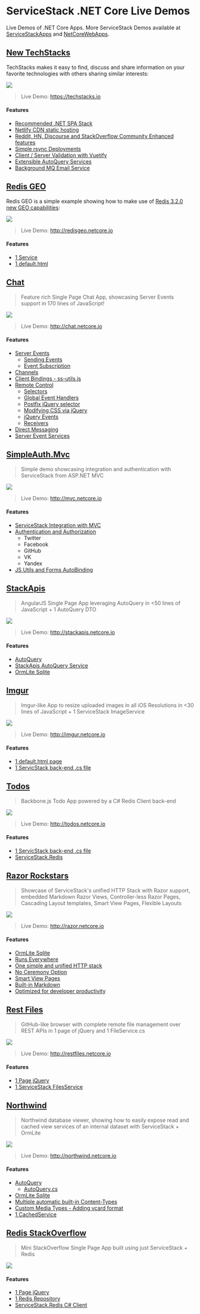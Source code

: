 ServiceStack .NET Core Live Demos
=================================

Live Demos of .NET Core Apps. More ServiceStack Demos available at [ServiceStackApps](https://github.com/ServiceStackApps/LiveDemos#live-servicestack-demos) and [NetCoreWebApps](https://gist.github.com/gistlyn/f555677c98fb235dccadcf6d87b9d098#live-demos).


## [New TechStacks](https://github.com/NetCoreApps/TechStacks)

TechStacks makes it easy to find, discuss and share information on your favorite technologies with others sharing similar interests:

[![](https://raw.githubusercontent.com/ServiceStack/docs/master/docs/images/release-notes/techstacks-new.png)](https://techstacks.io)

> Live Demo: https://techstacks.io

#### Features

 - [Recommended .NET SPA Stack](https://github.com/NetCoreApps/TechStacks#recommended-net-spa-stack)
 - [Netlify CDN static hosting](https://github.com/NetCoreApps/TechStacks#netlify-cdn)
 - [Reddit, HN, Discourse and StackOverflow Community Enhanced features](https://github.com/NetCoreApps/TechStacks#the-new-community-enhanced-techstacks)
 - [Simple rsync Deployments](https://github.com/NetCoreApps/TechStacks#deployments)
 - [Client / Server Validation with Vuetify](https://github.com/NetCoreApps/TechStacks#client--server-validation-with-vuetify)
 - [Extensible AutoQuery Services](https://github.com/NetCoreApps/TechStacks#extensible-autoquery-services)
 - [Background MQ Email Service](https://github.com/NetCoreApps/TechStacks#background-mq-service)


## [Redis GEO](https://github.com/NetCoreApps/redis-geo)

Redis GEO is a simple example showing how to make use of [Redis 3.2.0 new GEO capabilities](http://antirez.com/news/104):

[![](https://raw.githubusercontent.com/ServiceStack/Assets/master/img/livedemos/redis-geo/redisgeo-screenshot.png)](http://redisgeo.netcore.io/)

> Live Demo: http://redisgeo.netcore.io

#### Features

 - [1 Service](https://github.com/NetCoreApps/redis-geo/blob/master/src/RedisGeo.ServiceInterface/RedisGeoServices.cs)
 - [1 default.html](https://github.com/NetCoreApps/redis-geo/blob/master/src/RedisGeo/wwwroot/default.html)


## [Chat](https://github.com/NetCoreApps/Chat)

> Feature rich Single Page Chat App, showcasing Server Events support in 170 lines of JavaScript!

[![](https://raw.githubusercontent.com/ServiceStack/Assets/master/img/livedemos/chat.png)](http://chat.netcore.io)

> Live Demo: http://chat.netcore.io

#### Features 

  - [Server Events](https://github.com/NetCoreApps/Chat#server-sent-events)
    - [Sending Events](https://github.com/NetCoreApps/Chat#sending-server-events)
    - [Event Subscription](https://github.com/NetCoreApps/Chat#event-subscription)
  - [Channels](https://github.com/NetCoreApps/Chat#channels)
  - [Client Bindings - ss-utils.js](https://github.com/NetCoreApps/Chat#client-bindings---ss-utilsjs)
  - [Remote Control](https://github.com/NetCoreApps/Chat#remote-control)
    - [Selectors](https://github.com/NetCoreApps/Chat#selectors)
    - [Global Event Handlers](https://github.com/NetCoreApps/Chat#global-event-handlers)
    - [Postfix jQuery selector](https://github.com/NetCoreApps/Chat#postfix-jquery-selector)
    - [Modifying CSS via jQuery](https://github.com/NetCoreApps/Chat#modifying-css-via-jquery)
    - [jQuery Events](https://github.com/NetCoreApps/Chat#jquery-events)
    - [Receivers](https://github.com/NetCoreApps/Chat#receivers)
  - [Direct Messaging](https://github.com/NetCoreApps/Chat#sending-a-message-to-a-specific-user)
  - [Server Event Services](https://github.com/NetCoreApps/Chat#server-event-services)


## [SimpleAuth.Mvc](https://github.com/NetCoreApps/SimpleAuth.Mvc)

> Simple demo showcasing integration and authentication with ServiceStack from ASP.NET MVC

[![](https://raw.githubusercontent.com/ServiceStack/Assets/master/img/livedemos/mvc.png)](http://mvc.netcore.io)

> Live Demo: http://mvc.netcore.io

#### Features

  - [ServiceStack Integration with MVC](http://docs.servicestack.net/servicestack-integration.html)
  - [Authentication and Authorization](http://docs.servicestack.net/authentication-and-authorization.html)
    - Twitter
    - Facebook
    - GitHub
    - VK
    - Yandex
  - [JS Utils and Forms AutoBinding](http://docs.servicestack.net/ss-utils-js.html)


## [StackApis](https://github.com/NetCoreApps/StackApis)

> AngularJS Single Page App leveraging AutoQuery in <50 lines of JavaScript + 1 AutoQuery DTO 

[![](https://raw.githubusercontent.com/ServiceStack/Assets/master/img/livedemos/stackapis.png)](http://stackapis.netcore.io)

> Live Demo: http://stackapis.netcore.io

#### Features

 - [AutoQuery](http://docs.servicestack.net/autoquery.html)
 - [StackApis AutoQuery Service](https://github.com/NetCoreApps/StackApis#stackapis-autoquery-service)
 - [OrmLite Sqlite](https://github.com/ServiceStack.OrmLite)


## [Imgur](https://github.com/NetCoreApps/Imgur)

> Imgur-like App to resize uploaded images in all iOS Resolutions in <30 lines of JavaScript + 1 ServiceStack ImageService

[![](https://raw.githubusercontent.com/ServiceStack/Assets/master/img/livedemos/imgur.png)](http://imgur.netcore.io)

> Live Demo: http://imgur.netcore.io

#### Features

 - [1 default.html page](https://github.com/NetCoreApps/Imgur/blob/master/src/Imgur/wwwroot/default.html)
 - [1 ServicStack back-end .cs file](https://github.com/NetCoreApps/Imgur/blob/master/src/Imgur/Startup.cs)


## [Todos](https://github.com/NetCoreApps/Todos)

> Backbone.js Todo App powered by a C# Redis Client back-end

[![](https://raw.githubusercontent.com/ServiceStack/Assets/master/img/livedemos/todos.png)](http://todos.netcore.io)

> Live Demo: http://todos.netcore.io

#### Features

 - [1 ServicStack back-end .cs file](https://github.com/NetCoreApps/Todos/blob/master/src/Todos/Startup.cs)
 - [ServiceStack.Redis](https://github.com/ServiceStack/ServiceStack.Redis)


## [Razor Rockstars](https://github.com/NetCoreApps/RazorRockstars)

> Showcase of ServiceStack's unified HTTP Stack with Razor support, embedded Markdown Razor Views, Controller-less Razor Pages, Cascading Layout templates, Smart View Pages, Flexible Layouts

[![](https://raw.githubusercontent.com/ServiceStack/Assets/master/img/livedemos/razor.png)](http://razor.netcore.io)

> Live Demo: http://razor.netcore.io

#### Features

 - [OrmLite Sqlite](https://github.com/ServiceStack.OrmLite)
 - [Runs Everywhere](http://razor.netcore.io/#runs-everywhere)
 - [One simple and unified HTTP stack](http://razor.netcore.io/#unified-stack)
 - [No Ceremony Option](http://razor.netcore.io/#no-ceremony)
 - [Smart View Pages](http://razor.netcore.io/#smart-views)
 - [Built-in Markdown](http://razor.netcore.io/#markdown)
 - [Optimized for developer productivity](http://razor.netcore.io/#optimized-for-dev)


## [Rest Files](https://github.com/NetCoreApps/RestFiles)

> GitHub-like browser with complete remote file management over REST APIs in 1 page of jQuery and 1 FileService.cs

[![](https://raw.githubusercontent.com/ServiceStack/Assets/master/img/livedemos/restfiles.png)](http://restfiles.netcore.io)

> Live Demo: http://restfiles.netcore.io

#### Features

 - [1 Page jQuery](https://github.com/NetCoreApps/RestFiles/blob/master/src/RestFiles/wwwroot/default.htm)
 - [1 ServiceStack FilesService](https://github.com/NetCoreApps/RestFiles/blob/master/src/RestFiles.ServiceInterface/FilesService.cs)


## [Northwind](https://github.com/NetCoreApps/Northwind)

> Northwind database viewer, showing how to easily expose read and cached view services of an internal dataset with ServiceStack + OrmLite

[![](https://raw.githubusercontent.com/ServiceStack/Assets/master/img/livedemos/northwind.png)](http://northwind.netcore.io)

> Live Demo: http://northwind.netcore.io

#### Features

 - [AutoQuery](http://docs.servicestack.net/autoquery.html)
   - [AutoQuery.cs](https://github.com/NetCoreApps/Northwind/blob/master/src/Northwind.ServiceModel/AutoQuery.cs)
 - [OrmLite Sqlite](https://github.com/ServiceStack.OrmLite)
 - [Multiple automatic built-in Content-Types](http://northwind.netcore.io/default.htm)
 - [Custom Media Types - Adding vcard format](http://northwind.netcore.io/vcard-format.htm)
 - [1 CachedService](https://github.com/NetCoreApps/Northwind/blob/master/src/Northwind.ServiceInterface/CachedServices.cs)


## [Redis StackOverflow](https://github.com/NetCoreApps/RedisStackOverflow)

> Mini StackOverflow Single Page App built using just ServiceStack + Redis

[![](https://raw.githubusercontent.com/ServiceStack/Assets/master/img/livedemos/redisstackoverflow.png)](https://github.com/NetCoreApps/RedisStackOverflow)

#### Features

 - [1 Page jQuery](https://github.com/NetCoreApps/RedisStackOverflow/blob/master/src/RedisStackOverflow/wwwroot/default.htm)
 - [1 Redis Repository](https://github.com/NetCoreApps/RedisStackOverflow/blob/master/src/RedisStackOverflow.ServiceInterface/IRepository.cs)
 - [ServiceStack.Redis C# Client](https://github.com/ServiceStack/ServiceStack.Redis)
